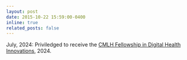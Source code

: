 ```yaml
---
layout: post
date: 2015-10-22 15:59:00-0400
inline: true
related_posts: false
---
```


July, 2024: Priviledged to receive the [CMLH Fellowship in Digital Health Innovations](https://www.cs.cmu.edu/cmlh/digital-health-fellows), 2024.
